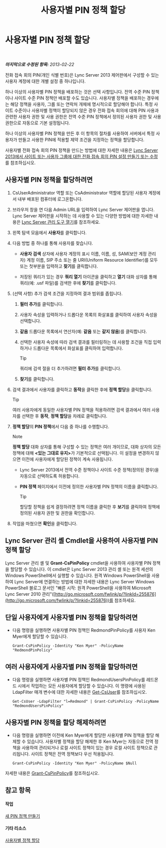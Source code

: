 ﻿---
title: 사용자별 PIN 정책 할당
TOCTitle: 사용자별 PIN 정책 할당
ms:assetid: d8211c64-0b63-4193-a074-673da7d14287
ms:mtpsurl: https://technet.microsoft.com/ko-kr/library/Gg182594(v=OCS.15)
ms:contentKeyID: 49305196
ms.date: 08/24/2015
mtps_version: v=OCS.15
ms.translationtype: HT
---

# 사용자별 PIN 정책 할당

 

_**마지막으로 수정된 항목:** 2013-02-22_

전화 접속 회의 PIN(개인 식별 번호)은 Lync Server 2013 제어판에서 구성할 수 있는 사용자 계정에 대한 개별 설정 중 하나입니다.

하나 이상의 사용자별 PIN 정책을 배포하는 것은 선택 사항입니다. 전역 수준 PIN 정책이나 사이트 수준 PIN 정책만 배포할 수도 있습니다. 사용자별 정책을 배포하는 경우에는 해당 정책을 사용자, 그룹 또는 연락처 개체에 명시적으로 할당해야 합니다. 특정 사이트 수준이나 사용자별 정책이 할당되지 않은 경우 전화 접속 회의에 대해 PIN 사용과 관련한 사용자 권한 및 사용 권한은 전역 수준 PIN 정책에서 정의된 사용자 권한 및 사용 권한으로 자동으로 기본 설정됩니다.

하나 이상의 사용자별 PIN 정책을 만든 후 이 항목의 절차를 사용하여 서버에서 특정 사용자가 만들고 사용한 PIN에 적용할 제약 조건을 지정하는 정책을 할당합니다.

사용자별 전화 접속 회의 PIN 정책을 만드는 방법에 대한 자세한 내용은 [Lync Server 2013에서 사이트 또는 사용자 그룹에 대한 전화 접속 회의 PIN 설정 만들기 또는 수정](lync-server-2013-create-or-modify-dial-in-conferencing-pin-settings-for-a-site-or-group-of-users.md)를 참조하십시오.

## 사용자별 PIN 정책을 할당하려면

1.  CsUserAdministrator 역할 또는 CsAdministrator 역할에 할당된 사용자 계정에서 내부 배포된 컴퓨터에 로그온합니다.

2.  브라우저 창을 연 다음 Admin URL을 입력하여 Lync Server 제어판을 엽니다. Lync Server 제어판을 시작하는 데 사용할 수 있는 다양한 방법에 대한 자세한 내용은 [Lync Server 관리 도구 열기](lync-server-2013-open-lync-server-administrative-tools.md)를 참조하세요.

3.  왼쪽 탐색 모음에서 **사용자**를 클릭합니다.

4.  다음 방법 중 하나를 통해 사용자를 찾습니다.
    
      - **사용자 검색** 상자에 사용자 계정의 표시 이름, 이름, 성, SAM(보안 계정 관리자) 계정 이름, SIP 주소 또는 줄 URI(Uniform Resource Identifier)를 모두 또는 첫부분을 입력하고 **찾기**를 클릭합니다.
    
      - 저장된 쿼리가 있는 경우 **쿼리 열기** 아이콘을 클릭하고 **열기** 대화 상자를 통해 쿼리(예: .usf 파일)를 검색한 후에 **찾기**를 클릭합니다.

5.  (선택 사항) 추가 검색 조건을 지정하여 결과 범위를 좁힙니다.
    
    1.  **필터 추가**를 클릭합니다.
    
    2.  사용자 속성을 입력하거나 드롭다운 목록의 화살표를 클릭하여 사용자 속성을 선택합니다.
    
    3.  **같음** 드롭다운 목록에서 연산자(예: **같음** 또는 **같지 않음**)를 클릭합니다.
    
    4.  선택한 사용자 속성에 따라 검색 결과를 필터링하는 데 사용할 조건을 직접 입력하거나 드롭다운 목록에서 화살표를 클릭하여 입력합니다.
        

        > [!TIP]
        > 쿼리에 검색 절을 더 추가하려면 <STRONG>필터 추가</STRONG>를 클릭합니다.

    
    5.  **찾기**를 클릭합니다.

6.  검색 결과에서 사용자를 클릭하고 **동작**을 클릭한 후에 **정책 할당**을 클릭합니다.
    

    > [!TIP]
    > 여러 사용자에게 동일한 사용자별 PIN 정책을 적용하려면 검색 결과에서 여러 사용자를 선택한 후 <STRONG>동작</STRONG>, <STRONG>정책 할당</STRONG>을 차례로 클릭합니다.



7.  **정책 할당**의 **PIN 정책**에서 다음 중 하나를 수행합니다.
    

    > [!NOTE]
    > <STRONG>정책 할당</STRONG> 대화 상자를 통해 구성할 수 있는 정책은 여러 개이므로, 대화 상자의 모든 정책에 대해 <STRONG>&lt;있는 그대로 유지&gt;</STRONG>가 기본적으로 선택됩니다. 이 설정을 변경하지 않으면 이전에 사용자에게 할당된 정책이 계속 사용됩니다.

    
      - Lync Server 2013에서 전역 수준 정책이나 사이트 수준 정책(정의된 경우)을 자동으로 선택하도록 허용합니다.
    
      - **PIN 정책** 페이지에서 이전에 정의한 사용자별 PIN 정책의 이름을 클릭합니다.
        

        > [!TIP]
        > 할당할 정책을 쉽게 결정하려면 정책 이름을 클릭한 후 <STRONG>보기</STRONG>를 클릭하여 정책에 정의된 사용자 권한 및 권한을 확인합니다.



8.  작업을 마쳤으면 **확인**을 클릭합니다.

## Lync Server 관리 셸 Cmdlet을 사용하여 사용자별 PIN 정책 할당

Lync Server 관리 셸 및 **Grant-CsPinPolicy** cmdlet을 사용하여 사용자별 PIN 정책을 할당할 수 있습니다. 이 cmdlet은 Lync Server 2013 관리 셸 또는 원격 세션의 Windows PowerShell에서 실행할 수 있습니다. 원격 Windows PowerShell을 사용하여 Lync Server에 연결하는 방법에 대한 자세한 내용은 Lync Server Windows PowerShell 블로그 문서인 "빠른 시작: 원격 PowerShell을 사용하여 Microsoft Lync Server 2010 관리"([http://go.microsoft.com/fwlink/p/?linkId=255876](http://go.microsoft.com/fwlink/p/?linkid=255876))를 참조하세요.

## 단일 사용자에게 사용자별 PIN 정책을 할당하려면

  - 다음 명령을 실행하면 사용자별 PIN 정책인 RedmondPinPolicy를 사용자 Ken Myer에게 할당할 수 있습니다.
    
        Grant-CsPinPolicy -Identity "Ken Myer" -PolicyName "RedmondPinPolicy"

## 여러 사용자에게 사용자별 PIN 정책을 할당하려면

  - 다음 명령을 실행하면 사용자별 PIN 정책인 RedmondUsersPinPolicy를 레드몬드 시에서 작업하는 모든 사용자에게 할당할 수 있습니다. 이 명령에 사용된 LdapFilter 매개 변수에 대한 자세한 내용은 [Get-CsUser](https://docs.microsoft.com/en-us/powershell/module/skype/Get-CsUser)를 참조하십시오.
    
        Get-CsUser -LdapFilter "l=Redmond" | Grant-CsPinPolicy -PolicyName "RedmondUsersPinPolicy"

## 사용자별 PIN 정책을 할당 해제하려면

  - 다음 명령을 실행하면 이전에 Ken Myer에게 할당한 사용자별 PIN 정책을 할당 해제할 수 있습니다. 사용자별 정책을 할당 해제한 후 Ken Myer는 자동으로 전역 정책을 사용하여 관리되거나 로컬 사이트 정책이 있는 경우 로컬 사이트 정책으로 관리됩니다. 사이트 정책은 전역 정책보다 우선 적용됩니다.
    
        Grant-CsPinPolicy -Identity "Ken Myer" -PolicyName $Null

자세한 내용은 [Grant-CsPinPolicy](https://docs.microsoft.com/en-us/powershell/module/skype/Grant-CsPinPolicy)를 참조하십시오.

## 참고 항목

#### 작업

[새 PIN 정책 만들기](lync-server-2013-create-a-new-pin-policy.md)  

#### 기타 리소스

[사용자별 정책 할당](lync-server-2013-assigning-per-user-policies.md)


